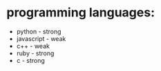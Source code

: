 # programming languages:

- python - strong
- javascript - weak
- c++ - weak
- ruby - strong
- c - strong
